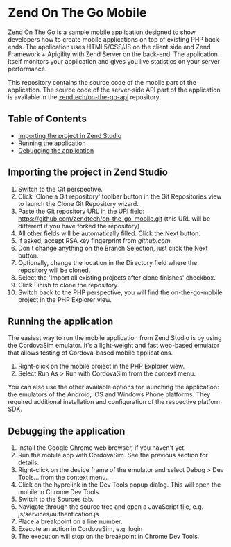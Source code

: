 Zend On The Go Mobile
=====================
Zend On The Go is a sample mobile application designed to show developers how to create mobile applications on top of existing PHP back-ends. The application uses HTML5/CSS/JS on the client side and Zend Framework + Apigility with Zend Server on the back-end. The application itself monitors your application and gives you live statistics on your server performance.

This repository contains the source code of the mobile part of the application. The source code of the server-side API part of the application is available in the [zendtech/on-the-go-api](https://github.com/zendtech/on-the-go-api) repository.

Table of Contents
-----------------
- [Importing the project in Zend Studio](#importing-the-project-in-zend-studio)
- [Running the application](#running-the-application)
- [Debugging the application](#debugging-the-application)

Importing the project in Zend Studio
------------------------------------

1. Switch to the Git perspective.
2. Click 'Clone a Git repository' toolbar button in the Git Repositories view to launch the Clone Git Repository wizard.
3. Paste the Git repository URL in the URI field: https://github.com/zendtech/on-the-go-mobile.git (this URL will be different if you have forked the repository)
4. All other fields will be automatically filled. Click the Next button.
5. If asked, accept RSA key fingerprint from _github.com_.
6. Don't change anything on the Branch Selection, just click the Next button.
7. Optionally, change the location in the Directory field where the repository will be cloned.
8. Select the 'Import all existing projects after clone finishes' checkbox.
9. Click Finish to clone the repository.
10. Switch back to the PHP perspective, you will find the on-the-go-mobile project in the PHP Explorer view.

Running the application
-----------------------
The easiest way to run the mobile application from Zend Studio is by using the CordovaSim emulator. It's a light-weight and fast web-based emulator that allows testing of Cordova-based mobile applications.

1. Right-click on the mobile project in the PHP Explorer view.
2. Select Run As > Run with CordovaSim from the context menu.

You can also use the other available options for launching the application: the emulators of the Android, iOS and Windows Phone platforms. They required additional installation and configuration of the respective platform SDK.

Debugging the application
-------------------------

1. Install the Google Chrome web browser, if you haven't yet.
2. Run the mobile app with CordovaSim. See the previous section for details.
2. Right-click on the device frame of the emulator and select Debug > Dev Tools... from the context menu.
3. Click on the hyprelink in the Dev Tools popup dialog. This will open the mobile in Chrome Dev Tools.
4. Switch to the Sources tab.
5. Navigate through the source tree and open a JavaScript file, e.g. js/services/authentication.js
6. Place a breakpoint on a line number.
7. Execute an action in CordovaSim, e.g. login
8. The execution will stop on the breakpoint in Chrome Dev Tools.
